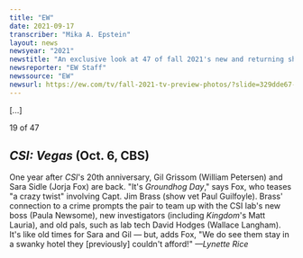 ```yaml
---
title: "EW"
date: 2021-09-17
transcriber: "Mika A. Epstein"
layout: news
newsyear: "2021"
newstitle: "An exclusive look at 47 of fall 2021's new and returning shows"
newsreporter: "EW Staff"
newssource: "EW"
newsurl: https://ew.com/tv/fall-2021-tv-preview-photos/?slide=329dde67-54d0-4732-95df-e1d9160fcded
---
```


[...]

19 of 47

## _CSI: Vegas_ (Oct. 6, CBS)

One year after _CSI_'s 20th anniversary, Gil Grissom (William Petersen) and Sara Sidle (Jorja Fox) are back. "It's _Groundhog Day_," says Fox, who teases "a crazy twist" involving Capt. Jim Brass (show vet Paul Guilfoyle). Brass' connection to a crime prompts the pair to team up with the CSI lab's new boss (Paula Newsome), new investigators (including _Kingdom_'s Matt Lauria), and old pals, such as lab tech David Hodges (Wallace Langham). It's like old times for Sara and Gil — but, adds Fox, "We do see them stay in a swanky hotel they [previously] couldn't afford!" _—Lynette Rice_
